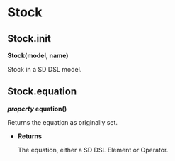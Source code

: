 # Stock


## Stock.__init__

**Stock(model, name)**

Stock in a SD DSL model.


## Stock.equation
 
**_property_ equation()**

Returns the equation as originally set.


* **Returns**

    The equation, either a SD DSL Element or Operator.
